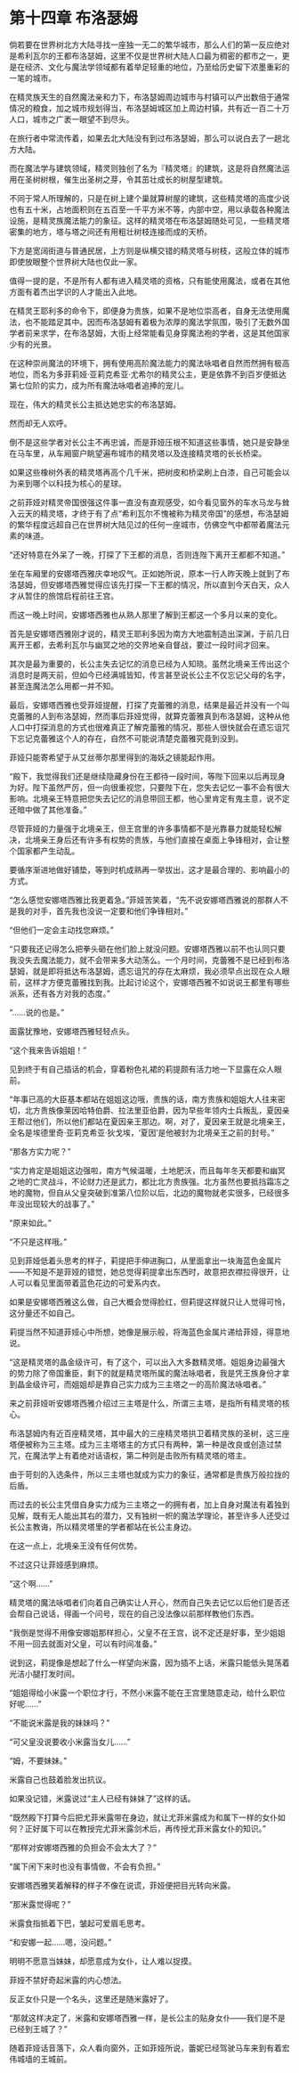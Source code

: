 # 第十四章 布洛瑟姆

倘若要在世界树北方大陆寻找一座独一无二的繁华城市，那么人们的第一反应绝对是希利瓦尔的王都布洛瑟姆，这里不仅是世界树大陆人口最为稠密的都市之一，更是在经济、文化与魔法学领域都有着举足轻重的地位，乃至给历史留下浓墨重彩的一笔的城市。

在精灵族天生的自然魔法亲和力下，布洛瑟姆周边城市与村镇可以产出数倍于通常情况的粮食，加之城市规划得当，布洛瑟姆城区加上周边村镇，共有近一百二十万人口，城市之广袤一眼望不到尽头。

在旅行者中常流传着，如果去北大陆没有到过布洛瑟姆，那么可以说白去了一趟北方大陆。

而在魔法学与建筑领域，精灵则独创了名为『精灵塔』的建筑，这是将自然魔法运用在圣树树根，催生出圣树之芽，令其茁壮成长的树屋型建筑。

不同于常人所理解的，只是在树上建个巢就算树屋的建筑，这些精灵塔的高度少说也有五十米，占地面积则在五百至一千平方米不等，内部中空，用以承载各种魔法设施，是精灵族魔法能力的象征。这样的精灵塔在布洛瑟姆随处可见，一些精灵塔密集的地方，塔与塔之间还有用粗壮树枝连接而成的天桥。

下方是宽阔街道与普通民居，上方则是纵横交错的精灵塔与树枝，这般立体的城市即使放眼整个世界树大陆也仅此一家。

值得一提的是，不是所有人都有进入精灵塔的资格，只有能使用魔法，或者在其他方面有着杰出学识的人才能出入此地。

在精灵王耶利多的命令下，即便身为贵族，如果不是地位崇高者，自身无法使用魔法，也不能踏足其中。因而布洛瑟姆有着极为浓厚的魔法学氛围，吸引了无数外国学者前来求学，在布洛瑟姆，大街上经常能看见身穿魔法袍的学者，这是其他国家少有的光景。

在这种崇尚魔法的环境下，拥有使用高阶魔法能力的魔法咏唱者自然而然拥有极高地位，而名为多菲莉娅·亚莉克希亚·尤希尔的精灵公主，更是依靠不到百岁便抵达第七位阶的实力，成为所有魔法咏唱者追捧的宠儿。

现在，伟大的精灵长公主抵达她忠实的布洛瑟姆。

然而却无人欢呼。

倒不是这些学者对长公主不再忠诚，而是菲娅压根不知道这些事情，她只是安静坐在马车里，从车厢窗户眺望遍布城市的精灵塔以及连接精灵塔的长长桥梁。

如果这些橡树外表的精灵塔再高个几千米，把树皮和桥梁刷上白漆，自己可能会以为来到哪个以科技为核心的星球。

之前菲娅对精灵帝国很强这件事一直没有直观感受，如今看见窗外的车水马龙与耸入云天的精灵塔，才终于有了点“希利瓦尔不愧被称为精灵帝国”的感想，布洛瑟姆的繁华程度远超自己在世界树大陆见过的任何一座城市，仿佛空气中都带着魔法元素的味道。

“还好特意在外呆了一晚，打探了下王都的消息，否则连陛下离开王都都不知道。”

坐在车厢里的安娜塔西雅庆幸地叹气。正如她所说，原本一行人昨天晚上就到了布洛瑟姆，但安娜塔西雅觉得应该先打探一下王都的情况，所以直到今天白天，众人才从暂住的旅馆启程前往王宫。

而这一晚上时间，安娜塔西雅也从熟人那里了解到王都这一个多月以来的变化。

首先是安娜塔西雅刚才说的，精灵王耶利多因为南方大地震制造出深渊，于前几日离开王都，去希利瓦尔与幽冥之地的交界地亲自督战，要过一段时间才回来。

其次是最为重要的，长公主失去记忆的消息已经为人知晓。虽然北境亲王传出这个消息时是两天前，但如今已经满城皆知，传言甚至说长公主不仅忘记父母的名字，甚至连魔法怎么用都一并不知。

最后，安娜塔西雅也受菲娅提醒，打探了克蕾雅的消息，结果是最近并没有一个叫克蕾雅的人到布洛瑟姆，然而事后菲娅觉得，就算克蕾雅真到布洛瑟姆，这种从他人口中打探消息的方式也很难真正了解克蕾雅的情况，那些人很快就会在遗忘诅咒下忘记克蕾雅这个人的存在，自然不可能说清楚克蕾雅究竟到没到。

菲娅只能寄希望于从艾丝蒂尔那里得到的海妖之镜能起作用。

“殿下，我觉得我们还是继续隐藏身份在王都待一段时间，等陛下回来以后再现身为好。陛下虽然严厉，但一向很重视您，只要陛下在，您失去记忆一事不会有很大影响。北境亲王特意把您失去记忆的消息带回王都，他心里肯定有鬼主意，说不定还暗中做了其他准备。”

尽管菲娅的力量强于北境亲王，但王宫里的许多事情都不是光靠暴力就能轻松解决，北境亲王身后还有许多有权势的贵族，与他们直接在桌面上争锋相对，会让整个国家都产生动乱。

要循序渐进地做好铺垫，等到时机成熟再一举拔出，这才是最合理的、影响最小的方式。

“怎么感觉安娜塔西雅比我更着急。”菲娅苦笑着，“先不说安娜塔西雅说的那群人不是我的对手，首先我也没说一定要和他们争锋相对。”

“但他们一定会主动找您麻烦。”

“只要我还记得怎么把拳头砸在他们脸上就没问题。安娜塔西雅以前不也认同只要我没失去魔法能力，就不会带来多大动荡么。一个月时间，克蕾雅不是已经到布洛瑟姆，就是即将抵达布洛瑟姆，遗忘诅咒的存在太麻烦，我必须早点出现在众人眼前，这样才方便克蕾雅找到我。比起讨论这个，安娜塔西雅不如说说王都里有哪些派系，还有各方对我的态度。”

“……说的也是。”

面露犹豫地，安娜塔西雅轻轻点头。

“这个我来告诉姐姐！”

见到终于有自己插话的机会，穿着粉色礼裙的莉提颇有活力地一下显露在众人眼前。

“年事已高的大臣基本都站在姐姐这边哦，贵族的话，南方贵族和姐姐大人往来密切，北方贵族像莱因哈特伯爵、拉法里亚伯爵，因为早些年领内士兵叛乱，夏因亲王帮过他们，所以他们都站在夏因亲王那边。啊，对了，夏因亲王就是北境亲王，全名是埃德里奇·亚莉克希亚·狄戈埃，‘夏因’是他被封为北境亲王之前的封号。”

“那各方实力呢？”

“实力肯定是姐姐这边强啦，南方气候温暖，土地肥沃，而且每年冬天都要和幽冥之地的亡灵战斗，不论财力还是武力，都比北方贵族强。北方虽然也要抵挡霜冻之地的魔物，但自从父皇突破到准第八位阶以后，北边的魔物就老实很多，已经很多年没出现较大的战事了。”

“原来如此。”

“不只是这样哦。”

见到菲娅低着头思考的样子，莉提把手伸进胸口，从里面拿出一块海蓝色金属片——不知是不是菲娅的错觉，她总觉得莉提拿出东西时，故意把衣襟拉得很开，让人可以看见里面带着蓝色花边的可爱系内衣。

如果是安娜塔西雅这么做，自己大概会觉得脸红，但莉提这样就只让人觉得可怜，这分量还不如自己。

莉提当然不知道菲娅心中所想，她像是展示般，将海蓝色金属片递给菲娅，得意地说。

“这是精灵塔的晶金级许可，有了这个，可以出入大多数精灵塔。姐姐身边最强大的势力除了帝国重臣，剩下的就是精灵塔所属的魔法咏唱者，我是凭王族身份才拿到晶金级许可，而姐姐却是靠自己实力成为三主塔之一的高阶魔法咏唱者。”

来之前菲娅听安娜塔西雅介绍过三主塔是什么，所谓三主塔，是指所有精灵塔的核心。

布洛瑟姆内有近百座精灵塔，其中最大的三座精灵塔拱卫着精灵族的圣树，这三座塔便被称为三主塔。成为三主塔塔主的方式只有两种，第一种是改良或创造过禁咒，在魔法学上有着绝对话语权，第二种则是击败所有精灵塔的塔主。

由于苛刻的入选条件，所以三主塔也就成为实力的象征，通常都是贵族万般拉拢的后盾。

而过去的长公主凭借自身实力成为三主塔之一的拥有者，加上自身对魔法有着独到见解，既有无人能出其右的潜力，又有独树一帜的魔法学理论，甚至许多人还受过长公主教诲，所以精灵塔里的学者都站在长公主身边。

在这一点上，北境亲王没有任何优势。

不过这只让菲娅感到麻烦。

“这个啊……”

精灵塔的魔法咏唱者们向着自己确实让人开心，然而自己失去记忆以后他们是否还会帮自己说话，得画一个问号，现在的自己没法像以前那样教他们东西。

“我倒是觉得不用像安娜姐那样担心，父皇不在王宫，说不定还是好事，至少姐姐不用一回去就面对父皇，可以有时间准备。”

说到这，莉提像是想起了什么一样望向米露，因为插不上话，米露只能低头晃荡着光洁小腿打发时间。

“姐姐得给小米露一个职位才行，不然小米露不能在王宫里随意走动，给什么职位好呢……”

“不能说米露是我的妹妹吗？”

“可父皇没说要收小米露当女儿……”

“姆，不要妹妹。”

米露自己也鼓着脸发出抗议。

如果没记错，米露说过“主人已经有妹妹了”这样的话。

“既然殿下打算今后把尤菲米露带在身边，就让尤菲米露成为和属下一样的女仆如何？正好属下可以在教授完尤菲米露剑术后，再传授尤菲米露女仆的知识。”

“那样对安娜塔西雅的负担会不会太大了？”

“属下闲下来时也没有事情做，不会有负担。”

安娜塔西雅笑着解释的样子不像在说谎，菲娅便把目光转向米露。

“那米露觉得呢？”

米露食指抵着下巴，皱起可爱眉毛思考。

“和安娜一起……嗯，没问题。”

明明不愿意当妹妹，却愿意成为女仆，让人难以捉摸。

菲娅不禁好奇起米露的内心想法。

反正女仆只是一个名头，这里还是随米露好了。

“那就这样决定了，米露和安娜塔西雅一样，是长公主的贴身女仆——我们是不是已经到王城了？”

随着菲娅话音落下，众人看向窗外，正如菲娅所说，蕾妮已经驾驶马车来到有着宏伟城墙的王城前。
